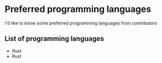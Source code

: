 # Preferred programming languages
I'd like to know some preferred programming languages from contributors

## List of programming languages
- Rust
- Rust
